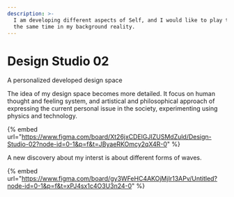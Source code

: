 ```yaml
---
description: >-
  I am developing different aspects of Self, and I would like to play them at
  the same time in my background reality.
---
```


# Design Studio 02

A personalized developed design space

The idea of my design space becomes more detailed. It focus on human thought and feeling system, and artistical and philosophical approach of expressing the current personal issue in the society, experimenting using physics and technology.

{% embed url="https://www.figma.com/board/Xt26jxCDElGJIZUSMdZuld/Design-Studio-02?node-id=0-1&p=f&t=JByaeRKOmcy2qX4R-0" %}

A new discovery about my interst is about different forms of waves.

{% embed url="https://www.figma.com/board/gy3WFeHC4AKOjMjIr13APv/Untitled?node-id=0-1&p=f&t=xPJ4sx1c4O3U3n24-0" %}


